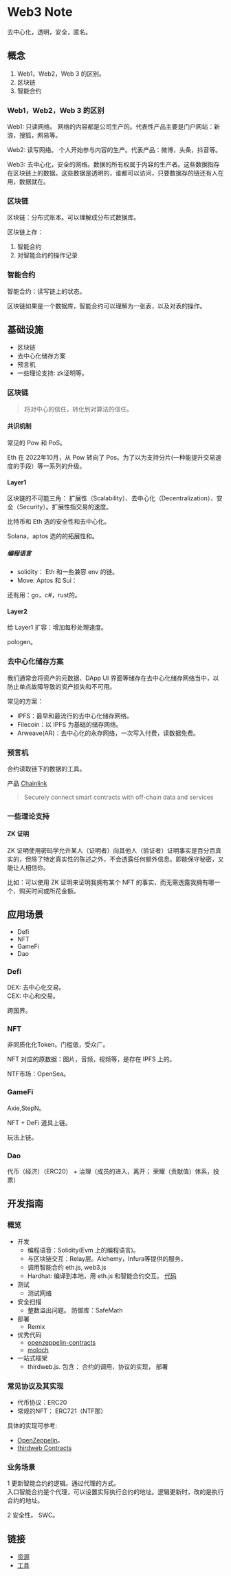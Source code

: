 # Web3 Note
去中心化，透明，安全，匿名。

## 概念
1. Web1，Web2，Web 3 的区别。
2. 区块链
3. 智能合约

### Web1，Web2，Web 3 的区别
Web1: 只读网络。 网络的内容都是公司生产的。代表性产品主要是门户网站：新浪，搜狐，网易等。

Web2: 读写网络。 个人开始参与内容的生产。代表产品：微博，头条，抖音等。

Web3: 去中心化，安全的网络。数据的所有权属于内容的生产者。这些数据指存在区块链上的数据。这些数据是透明的，谁都可以访问，只要数据存的链还有人在用，数据就在。

### 区块链
区块链：分布式账本。可以理解成分布式数据库。

区块链上存：
1. 智能合约
2. 对智能合约的操作记录

### 智能合约
智能合约：读写链上的状态。

区块链如果是一个数据库，智能合约可以理解为一张表，以及对表的操作。

## 基础设施
* 区块链
* 去中心化储存方案
* 预言机
* 一些理论支持: zk证明等。


### 区块链
> 将对中心的信任，转化到对算法的信任。

#### 共识机制
常见的 Pow 和 PoS。

Eth 在 2022年10月，从 Pow 转向了 Pos。为了以为支持分片(一种能提升交易速度的手段）等一系列的升级。


#### Layer1
区块链的不可能三角： 扩展性（Scalability）、去中心化（Decentralization）、安全（Security）。扩展性指交易的速度。

比特币和 Eth 选的安全性和去中心化。

Solana，aptos 选的的拓展性和。

##### 编程语言
* solidity： Eth 和一些兼容 env 的链。
* Move: Aptos 和 Sui： 

还有用：go，c#，rust的。

#### Layer2
给 Layer1 扩容：增加每秒处理速度。

pologen。

### 去中心化储存方案
我们通常会将资产的元数据、DApp UI 界面等储存在去中心化储存网络当中，以防止单点故障导致的资产损失和不可用。

常见的方案：
* IPFS：最早和最流行的去中心化储存网络。
* Filecoin：以 IPFS 为基础的储存网络。
* Arweave(AR)：去中心化的永存网络，一次写入付费，读数据免费。

### 预言机
合约读取链下的数据的工具。

产品 [Chainlink](https://chain.link/)
> Securely connect smart contracts with off-chain data and services

### 一些理论支持
#### ZK 证明
ZK 证明使用密码学允许某人（证明者）向其他人（验证者）证明事实是百分百真实的，但除了特定真实性的陈述之外，不会透露任何额外信息。即能保守秘密，又能让人相信你。

比如：可以使用 ZK 证明来证明我拥有某个 NFT 的事实，而无需透露我拥有哪一个、购买时间或所花金额。

## 应用场景
* Defi
* NFT
* GameFi
* Dao

### Defi
DEX: 去中心化交易。  
CEX: 中心和交易。

跨国界。

### NFT
非同质化化Token。门槛低，受众广。

NFT 对应的原数据：图片，音频，视频等，是存在 IPFS 上的。

NTF市场：OpenSea。

### GameFi
Axie,StepN。

NFT + DeFi 
道具上链。

玩法上链。

### Dao
代币（经济）（ERC20） + 治理（成员的进入，离开； 荣耀（贡献值）体系，投票）

## 开发指南
### 概览
* 开发
  * 编程语音：Solidity(Evm 上的编程语言)。
  * 与区块链交互：Relay层。Alchemy，Infura等提供的服务。
  * 调用智能合约 eth.js, web3.js
  * Hardhat: 编译到本地，用 eth.js 和智能合约交互。 [代码](./code/hardhat-demo/scripts/token.js)
* 测试
  * 测试网络
* 安全扫描
  * 整数溢出问题。 防御库：SafeMath
* 部署
  * Remix
* 优秀代码
  * [openzeppelin-contracts](https://github.com/OpenZeppelin/openzeppelin-contracts)
  * [moloch](https://github.com/MolochVentures/moloch)
* 一站式框架
  * thirdweb.js.  包含： 合约的调用，协议的实现， 部署

### 常见协议及其实现
* 代币协议：ERC20
* 常规的NFT： ERC721（NTF那）

具体的实现可参考:
* [OpenZeppelin](https://github.com/OpenZeppelin/openzeppelin-contracts/)。
* [thirdweb Contracts](https://github.com/thirdweb-dev/contracts)

### 业务场景
1 更新智能合约的逻辑。通过代理的方式。  
入口智能合约是个代理，可以设置实际执行合约的地址。逻辑更新时，改的是执行合约的地址。

2 安全性。 SWC。


## 链接
* [资源](docs/resource.md)
* [工具](docs/tools.md)
